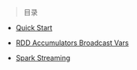 
> 目录

- [Quick Start](https://github.com/ZGG2016/spark-website/blob/master/Programming%20Guides/Quick%20Start.md)

- [RDD Accumulators Broadcast Vars]()

- [Spark Streaming](https://github.com/ZGG2016/spark-website/blob/master/Programming%20Guides/Spark%20Streaming/0%E7%9B%AE%E5%BD%95.md)